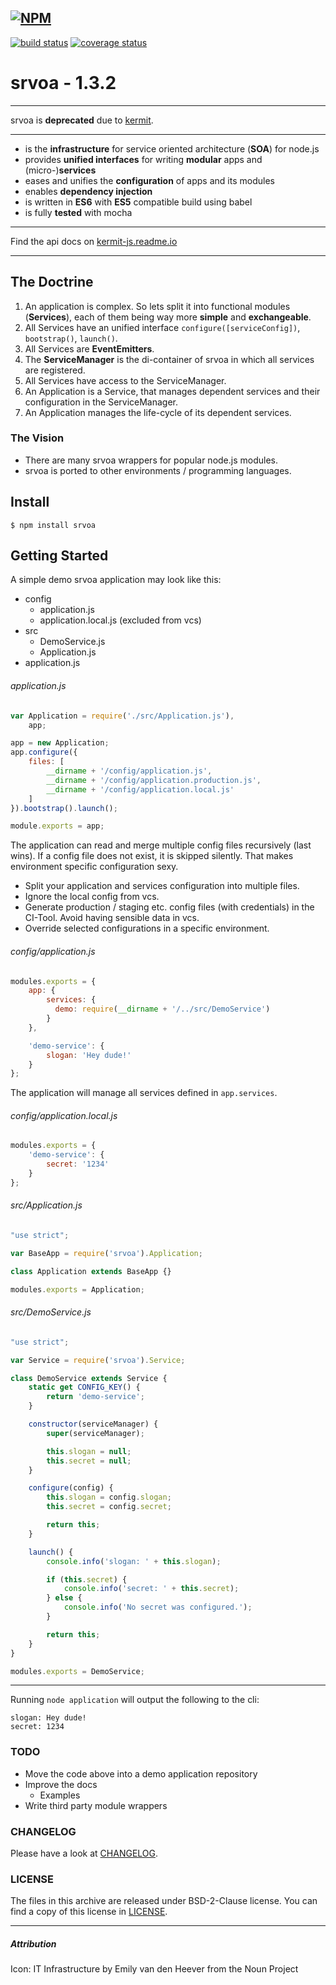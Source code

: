 [![NPM](https://nodei.co/npm/srvoa.png?downloads=true)](https://nodei.co/npm/srvoa/)
---
[![build status](https://ci.gitlab.com/projects/3656/status.png?ref=support/srvoa)](https://ci.gitlab.com/projects/3656?ref=support/srvoa)
[![coverage status](https://coveralls.io/repos/kermit-js/kermit/badge.svg?branch=support/srvoa&service=github)](https://coveralls.io/github/kermit-js/kermit?branch=support/srvoa)

# srvoa - 1.3.2

---
srvoa is **deprecated** due to [kermit](https://www.npmjs.com/package/kermit).

---


- is the **infrastructure** for service oriented architecture (**SOA**) for node.js
- provides **unified interfaces** for writing **modular** apps and (micro-)**services**
- eases and unifies the **configuration** of apps and its modules
- enables **dependency injection**
- is written in **ES6** with **ES5** compatible build using babel
- is fully **tested** with mocha

---
Find the api docs on [kermit-js.readme.io](https://kermit-js.readme.io)

---

## The Doctrine

1. An application is complex. So lets split it into functional modules (**Services**),
each of them being way more **simple** and **exchangeable**.
2. All Services have an unified interface `configure([serviceConfig])`, `bootstrap()`, `launch()`.
3. All Services are **EventEmitters**.
4. The **ServiceManager** is the di-container of srvoa in which all services are registered.
5. All Services have access to the ServiceManager.
6. An Application is a Service, that manages dependent services and their configuration in the ServiceManager.
7. An Application manages the life-cycle of its dependent services.


### The Vision

- There are many srvoa wrappers for popular node.js modules.
- srvoa is ported to other environments / programming languages.


## Install ##

`$ npm install srvoa`


## Getting Started

A simple demo srvoa application may look like this:

- config
    - application.js
    - application.local.js (excluded from vcs)
- src
    - DemoService.js
    - Application.js
- application.js

###### application.js

```js
var Application = require('./src/Application.js'),
    app;

app = new Application;
app.configure({
    files: [
        __dirname + '/config/application.js',
        __dirname + '/config/application.production.js',
        __dirname + '/config/application.local.js'
    ]
}).bootstrap().launch();

module.exports = app;
```

The application can read and merge multiple config files recursively (last wins).
If a config file does not exist, it is skipped silently. That makes environment specific configuration sexy.
- Split your application and services configuration into multiple files.
- Ignore the local config from vcs.
- Generate production / staging etc. config files (with credentials) in the CI-Tool.
Avoid having sensible data in vcs.
- Override selected configurations in a specific environment.

###### config/application.js

```js
modules.exports = {
    app: {
        services: {
          demo: require(__dirname + '/../src/DemoService')
        }
    },

    'demo-service': {
        slogan: 'Hey dude!'
    }
};
```

The application will manage all services defined in `app.services`.

###### config/application.local.js

```js
modules.exports = {
    'demo-service': {
        secret: '1234'
    }
};
```

###### src/Application.js

```js
"use strict";

var BaseApp = require('srvoa').Application;

class Application extends BaseApp {}

modules.exports = Application;
```

###### src/DemoService.js

```js
"use strict";

var Service = require('srvoa').Service;

class DemoService extends Service {
    static get CONFIG_KEY() {
        return 'demo-service';
    }

    constructor(serviceManager) {
        super(serviceManager);

        this.slogan = null;
        this.secret = null;
    }

    configure(config) {
        this.slogan = config.slogan;
        this.secret = config.secret;

        return this;
    }

    launch() {
        console.info('slogan: ' + this.slogan);

        if (this.secret) {
            console.info('secret: ' + this.secret);
        } else {
            console.info('No secret was configured.');
        }

        return this;
    }
}

modules.exports = DemoService;
```
---

Running `node application` will output the following to the cli:

```
slogan: Hey dude!
secret: 1234
```

### TODO

- Move the code above into a demo application repository
- Improve the docs
    - Examples
- Write third party module wrappers


### CHANGELOG

Please have a look at [CHANGELOG](https://gitlab.com/kermit-js/kermit/raw/support/srvoa/CHANGELOG).


### LICENSE

The files in this archive are released under BSD-2-Clause license.
You can find a copy of this license in [LICENSE](https://gitlab.com/kermit-js/kermit/raw/support/srvoa/LICENSE).


---
##### Attribution

Icon: IT Infrastructure by Emily van den Heever from the Noun Project
